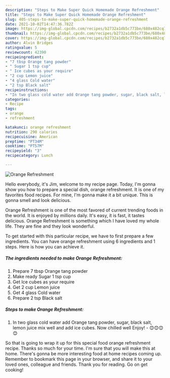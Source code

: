 ```yaml
---
description: "Steps to Make Super Quick Homemade Orange Refreshment"
title: "Steps to Make Super Quick Homemade Orange Refreshment"
slug: 405-steps-to-make-super-quick-homemade-orange-refreshment
date: 2021-10-02T14:47:36.782Z
image: https://img-global.cpcdn.com/recipes/b2732a1db5c773be/680x482cq70/orange-refreshment-recipe-main-photo.jpg
thumbnail: https://img-global.cpcdn.com/recipes/b2732a1db5c773be/680x482cq70/orange-refreshment-recipe-main-photo.jpg
cover: https://img-global.cpcdn.com/recipes/b2732a1db5c773be/680x482cq70/orange-refreshment-recipe-main-photo.jpg
author: Alvin Bridges
ratingvalue: 5
reviewcount: 42390
recipeingredient:
- "7 tbsp Orange tang powder"
- " Sugar 1 tsp cup"
- " Ice cubes as your require"
- "2 cup Lemon juice"
- "4 glass Cold water"
- "2 tsp Black salt"
recipeinstructions:
- "In two glass cold water add Orange tang powder, sugar, black salt, lemon juice mix well and add ice cubes. Now chilled well Enjoy!  😊😊😊😊"
categories:
- Recipe
tags:
- orange
- refreshment

katakunci: orange refreshment 
nutrition: 290 calories
recipecuisine: American
preptime: "PT34M"
cooktime: "PT57M"
recipeyield: "3"
recipecategory: Lunch

---
```



![Orange Refreshment](https://img-global.cpcdn.com/recipes/b2732a1db5c773be/680x482cq70/orange-refreshment-recipe-main-photo.jpg)

Hello everybody, it's Jim, welcome to my recipe page. Today, I'm gonna show you how to prepare a special dish, orange refreshment. It is one of my favorites food recipes. For mine, I'm gonna make it a bit unique. This is gonna smell and look delicious.



Orange Refreshment is one of the most favored of current trending foods in the world. It is enjoyed by millions daily. It's easy, it is fast, it tastes delicious. Orange Refreshment is something which I have loved my whole life. They are fine and they look wonderful.


To get started with this particular recipe, we have to first prepare a few ingredients. You can have orange refreshment using 6 ingredients and 1 steps. Here is how you can achieve it.

<!--inarticleads1-->

##### The ingredients needed to make Orange Refreshment:

1. Prepare 7 tbsp Orange tang powder
1. Make ready  Sugar 1 tsp cup
1. Get  Ice cubes as your require
1. Get 2 cup Lemon juice
1. Get 4 glass Cold water
1. Prepare 2 tsp Black salt




<!--inarticleads2-->

##### Steps to make Orange Refreshment:

1. In two glass cold water add Orange tang powder, sugar, black salt, lemon juice mix well and add ice cubes. Now chilled well Enjoy!  - 😊😊😊😊




So that is going to wrap it up for this special food orange refreshment recipe. Thanks so much for your time. I'm sure that you will make this at home. There's gonna be more interesting food at home recipes coming up. Remember to bookmark this page in your browser, and share it to your loved ones, colleague and friends. Thank you for reading. Go on get cooking!
